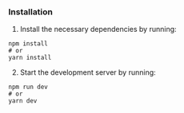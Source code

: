 ### Installation

1. Install the necessary dependencies by running:

```
npm install
# or
yarn install
```

2. Start the development server by running:

```
npm run dev
# or
yarn dev
```
